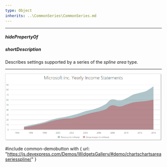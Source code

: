 ```yaml
---
type: Object
inherits: ..\CommonSeries\CommonSeries.md
---
```

---
##### hidePropertyOf

##### shortDescription
Describes settings supported by a series of the *spline area* type.

---
![DevExtreme HTML5 Charts SplineAreaSeriesType](/images/ChartJS/SplineArea.png)

#include common-demobutton with {
    url: "https://js.devexpress.com/Demos/WidgetsGallery/#demo/chartschartsareaseriesspline/"
}